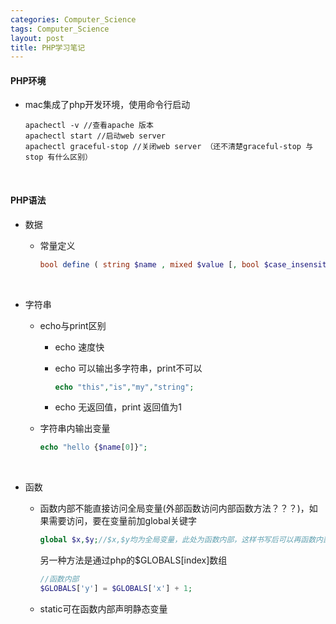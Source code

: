 ```yaml
---
categories: Computer_Science
tags: Computer_Science
layout: post
title: PHP学习笔记
---
```



#### PHP环境

- mac集成了php开发环境，使用命令行启动

  ```shell
  apachectl -v //查看apache 版本
  apachectl start //启动web server
  apachectl graceful-stop //关闭web server （还不清楚graceful-stop 与 stop 有什么区别）
  ```

  ​

#### PHP语法

- 数据

  - 常量定义

    ```php
    bool define ( string $name , mixed $value [, bool $case_insensitive = false ] )
    ```

    ​

- 字符串

  - echo与print区别

    - echo 速度快

    - echo 可以输出多字符串，print不可以

      ```php
      echo "this","is","my","string";
      ```

    - echo 无返回值，print 返回值为1

  - 字符串内输出变量

    ```php
    echo "hello {$name[0]}";
    ```

    ​

- 函数

  - 函数内部不能直接访问全局变量(外部函数访问内部函数方法？？？)，如果需要访问，要在变量前加global关键字

    ```php
    global $x,$y;//$x,$y均为全局变量，此处为函数内部，这样书写后可以再函数内部使用x,y
    ```

    另一种方法是通过php的$GLOBALS[index]数组

    ```php
    //函数内部
    $GLOBALS['y'] = $GLOBALS['x'] + 1;
    ```

  - static可在函数内部声明静态变量
